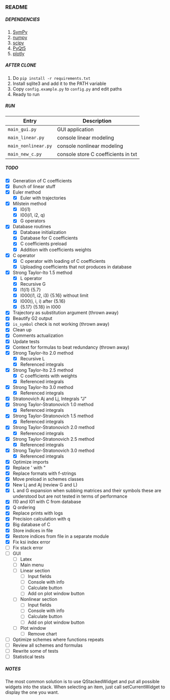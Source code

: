 ### README ###

##### DEPENDENCIES #####
1. [SymPy](https://docs.sympy.org/latest/index.html)
1. [numpy](https://numpy.org/)
1. [scipy](https://www.scipy.org/)
1. [PyQt5](https://pypi.org/project/PyQt5/)
1. [plotly](https://plotly.com/python/)

##### AFTER CLONE #####
1. Do `pip install -r requirements.txt`
1. Install sqlite3 and add it to the PATH variable
1. Copy `config.example.py` to `config.py` and edit paths
1. Ready to run

##### RUN #####
Entry                   | Description
------------------------|------------------------------------
`main_gui.py`           | GUI application
`main_linear.py`        | console linear modeling
`main_nonlinear.py`     | console nonlinear modeling
`main_new_c.py`         | console store C coefficients in txt

##### TODO #####
- [x] Generation of C coefficients
- [x] Bunch of linear stuff
- [x] Euler method
    - [x] Euler with trajectories
- [x] Milstein method
    - [x] I0(i1)
    - [x] I00(i1, i2, q)
    - [x] G operators
- [x] Database routines
    - [x] Database initialization
    - [x] Database for C coefficients
    - [x] C coefficients preload
    - [x] Addition with coefficients weights
- [x] C operator
    - [x] C operator with loading of C coefficients
    - [x] Uploading coefficients that not produces in database
- [x] Strong Taylor-Ito 1.5 method
    - [x] L operator
    - [x] Recursive G
    - [x] I1(i1) {5.7}
    - [x] I000(i1, i2, i3) {5.16} without limit
    - [x] I000(i, i, i) after {5.16}
    - [x] {5.17} {5.18} in I000
- [x] Trajectory as substitution argument (thrown away) 
- [x] Beautify G2 output
- [x] `is_symbol` check is not working (thrown away) 
- [x] Clean up
- [x] Comments actualization
- [x] Update tests
- [x] Context for formulas to beat redundancy (thrown away) 
- [x] Strong Taylor-Ito 2.0 method
    - [x] Recursive L
    - [x] Referenced integrals
- [x] Strong Taylor-Ito 2.5 method
    - [x] C coefficients with weights
    - [x] Referenced integrals
- [x] Strong Taylor-Ito 3.0 method
    - [x] Referenced integrals
- [x] Stratonovich Aj and Lj, Integrals "J"
- [x] Strong Taylor-Stratonovich 1.0 method
    - [x] Referenced integrals
- [x] Strong Taylor-Stratonovich 1.5 method
    - [x] Referenced integrals
- [x] Strong Taylor-Stratonovich 2.0 method
    - [x] Referenced integrals
- [x] Strong Taylor-Stratonovich 2.5 method
    - [x] Referenced integrals
- [x] Strong Taylor-Stratonovich 3.0 method
    - [x] Referenced integrals
- [x] Optimize imports
- [x] Replace ' with "
- [x] Replace formats with f-strings
- [x] Move preload in schemes classes
- [x] New Lj and Aj (review G and L)
- [x] L and G expansion when subbing matrices and their symbols these are 
      understood but are not tested in terms of performance
- [x] I10 and I01 with C from database
- [x] Q ordering
- [x] Replace prints with logs
- [x] Precision calculation with q
- [x] Big database of C
- [x] Store indices in file
- [x] Restore indices from file in a separate module
- [x] Fix ksi index error
- [ ] Fix stack error
- [ ] GUI
    - [ ] Latex
    - [ ] Main menu
    - [ ] Linear section
        - [ ] Input fields
        - [ ] Console with info
        - [ ] Calculate button
        - [ ] Add on plot window button
    - [ ] Nonlinear section
        - [ ] Input fields
        - [ ] Console with info
        - [ ] Calculate button
        - [ ] Add on plot window button
    - [ ] Plot window
        - [ ] Remove chart
- [ ] Optimize schemes where functions repeats
- [ ] Review all schemes and formulas
- [ ] Rewrite some of tests
- [ ] Statistical tests

##### NOTES #####
The most common solution is to use QStackedWidget and put all possible 
widgets into the stack. When selecting an item, just call setCurrentWidget 
to display the one you want.